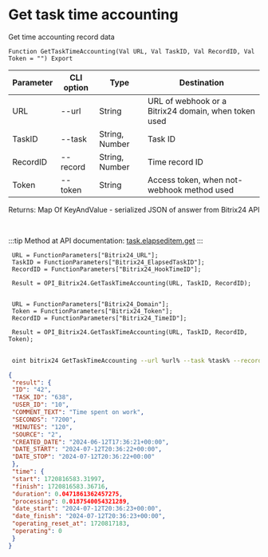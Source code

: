 ﻿---
sidebar_position: 4
---

# Get task time accounting
 Get time accounting record data



`Function GetTaskTimeAccounting(Val URL, Val TaskID, Val RecordID, Val Token = "") Export`

 | Parameter | CLI option | Type | Destination |
 |-|-|-|-|
 | URL | --url | String | URL of webhook or a Bitrix24 domain, when token used |
 | TaskID | --task | String, Number | Task ID |
 | RecordID | --record | String, Number | Time record ID |
 | Token | --token | String | Access token, when not-webhook method used |

 
 Returns: Map Of KeyAndValue - serialized JSON of answer from Bitrix24 API

<br/>

:::tip
Method at API documentation: [task.elapseditem.get](https://dev.1c-bitrix.ru/rest_help/tasks/task/elapseditem/get.php)
:::
<br/>


```bsl title="Code example"
 URL = FunctionParameters["Bitrix24_URL"];
 TaskID = FunctionParameters["Bitrix24_ElapsedTaskID"];
 RecordID = FunctionParameters["Bitrix24_HookTimeID"];
 
 Result = OPI_Bitrix24.GetTaskTimeAccounting(URL, TaskID, RecordID);
 
 
 URL = FunctionParameters["Bitrix24_Domain"];
 Token = FunctionParameters["Bitrix24_Token"];
 RecordID = FunctionParameters["Bitrix24_TimeID"];
 
 Result = OPI_Bitrix24.GetTaskTimeAccounting(URL, TaskID, RecordID, Token);
```
	


```sh title="CLI command example"
 
 oint bitrix24 GetTaskTimeAccounting --url %url% --task %task% --record %record% --token %token%

```

```json title="Result"
{
 "result": {
 "ID": "42",
 "TASK_ID": "638",
 "USER_ID": "10",
 "COMMENT_TEXT": "Time spent on work",
 "SECONDS": "7200",
 "MINUTES": "120",
 "SOURCE": "2",
 "CREATED_DATE": "2024-06-12T17:36:21+00:00",
 "DATE_START": "2024-07-12T20:36:22+00:00",
 "DATE_STOP": "2024-07-12T20:36:22+00:00"
 },
 "time": {
 "start": 1720816583.31997,
 "finish": 1720816583.36716,
 "duration": 0.0471861362457275,
 "processing": 0.0187540054321289,
 "date_start": "2024-07-12T20:36:23+00:00",
 "date_finish": "2024-07-12T20:36:23+00:00",
 "operating_reset_at": 1720817183,
 "operating": 0
 }
}
```
